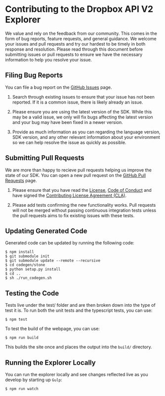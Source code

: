 # Contributing to the Dropbox API V2 Explorer
We value and rely on the feedback from our community. This comes in the form of bug reports, feature requests, and general guidance. We welcome your issues and pull requests and try our hardest to be timely in both response and resolution. Please read through this document before submitting issues or pull requests to ensure we have the necessary information to help you resolve your issue.

## Filing Bug Reports
You can file a bug report on the [GitHub Issues][issues] page.

1. Search through existing issues to ensure that your issue has not been reported. If it is a common issue, there is likely already an issue.

2. Please ensure you are using the latest version of the SDK. While this may be a valid issue, we only will fix bugs affecting the latest version and your bug may have been fixed in a newer version.

3. Provide as much information as you can regarding the language version, SDK version, and any other relevant information about your environment so we can help resolve the issue as quickly as possible.

## Submitting Pull Requests

We are more than happy to recieve pull requests helping us improve the state of our SDK. You can open a new pull request on the [GitHub Pull Requests][pr] page.

1. Please ensure that you have read the [License][license], [Code of Conduct][coc] and have signed the [Contributing License Agreement (CLA)][cla].

2. Please add tests confirming the new functionality works. Pull requests will not be merged without passing continuous integration tests unless the pull requests aims to fix existing issues with these tests.

## Updating Generated Code

Generated code can be updated by running the following code:

```
$ npm install
$ git submodule init
$ git submodule update --remote --recursive
$ cd codegen/stone
$ python setup.py install
$ cd ..
$ sh ./run_codegen.sh
```

## Testing the Code

Tests live under the test/ folder and are then broken down into the type of test it is. To run both the unit tests and the typescript tests, you can use:

```
$ npm test
```

To test the build of the webpage, you can use:

```
$ npm run build
```

This builds the site once and places the output into the `build/` directory.

## Running the Explorer Locally

You can run the explorer locally and see changes reflected live as you develop by starting up `Gulp`:

```
$ npm run watch
```

[issues]: https://github.com/dropbox/dropbox-api-v2-explorer/issues
[pr]: https://github.com/dropbox/dropbox-api-v2-explorer/pulls
[coc]: https://github.com/dropbox/dropbox-api-v2-explorer/blob/main/CODE_OF_CONDUCT.md
[license]: https://github.com/dropbox/dropbox-api-v2-explorer/blob/main/LICENSE
[cla]: https://opensource.dropbox.com/cla/